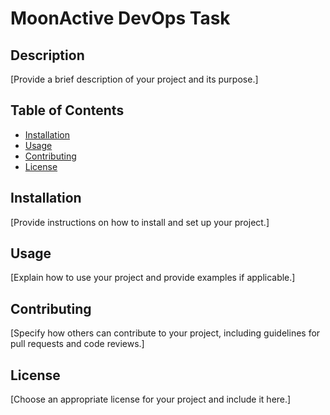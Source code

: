 # MoonActive DevOps Task

## Description
[Provide a brief description of your project and its purpose.]

## Table of Contents
- [Installation](#installation)
- [Usage](#usage)
- [Contributing](#contributing)
- [License](#license)

## Installation
[Provide instructions on how to install and set up your project.]

## Usage
[Explain how to use your project and provide examples if applicable.]

## Contributing
[Specify how others can contribute to your project, including guidelines for pull requests and code reviews.]

## License
[Choose an appropriate license for your project and include it here.]
